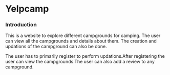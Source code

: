 # Yelpcamp

### Introduction 

This is a website to explore different campgrounds for camping. The user can view all the campgrounds and details about them. The creation and updations of the campground can also be done.

The user has to primarily register to perform updations.After registering the user can view the campgrounds.The user can also add a review to any campground.



